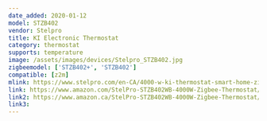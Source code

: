 ```yaml
---
date_added: 2020-01-12
model: STZB402
vendor: Stelpro
title: KI Electronic Thermostat
category: thermostat
supports: temperature
image: /assets/images/devices/Stelpro_STZB402.jpg
zigbeemodel: ['STZB402+', 'STZB402']
compatible: [z2m]
mlink: https://www.stelpro.com/en-CA/4000-w-ki-thermostat-smart-home-zigbee
link: https://www.amazon.com/StelPro-STZB402WB-4000W-Zigbee-Thermostat/dp/B01M645P7H
link2: https://www.amazon.ca/StelPro-STZB402WB-4000W-Zigbee-Thermostat/dp/B01M645P7H
link3: 
---
```

